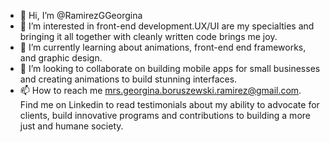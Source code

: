 - 👋 Hi, I’m @RamirezGGeorgina
- 👀 I’m interested in front-end development.UX/UI are my specialties and bringing it all together with cleanly written code brings me joy. 
- 🌱 I’m currently learning about animations, front-end end frameworks, and graphic design.
- 💞️ I’m looking to collaborate on building mobile apps for small businesses and creating animations to build stunning interfaces.
- 📫 How to reach me mrs.georgina.boruszewski.ramirez@gmail.com. Find me on Linkedin to read testimonials about my ability to advocate for clients, build innovative programs and contributions to building a more just and humane society. 

<!---
RamirezGGeorgina/RamirezGGeorgina is a ✨ special ✨ repository because its `README.md` (this file) appears on your GitHub profile.
You can click the Preview link to take a look at your changes.
--->
